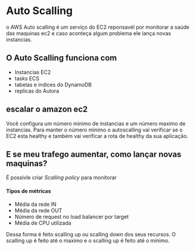 # Auto Scalling

o AWS Auto scalling é um serviço do EC2 reponsavél por monitorar a saúde das maquinas ec2 e caso aconteça algum problema ele lança novas instancias.

## O Auto Scalling funciona com

- Instancias EC2
- tasks ECS
- tabelas e indices do DynamoDB
- replicas do Autora


## escalar o amazon ec2
Você configura um número minimo de instancias e um número maximo de instancias. Para manter o número minimo o autoscalling vai verificar se o EC2 esta healthy e também vai verificar a rota de healthy da sua aplicação.


## E se meu trafego aumentar, como lançar novas maquinas?

É possivle criar *Scalling policy* para monitorar

#### Tipos de métricas
- Média da rede IN
- Média da rede OUT
- Número de request no load balancer por target
- Média de CPU utilizada


Dessa forma é feito scalling up ou scalling down dos seus recursos. O scalling up é feito até o maximo e o scalling up é feito até o minimo.